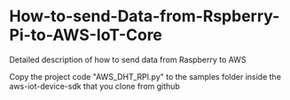 # How-to-send-Data-from-Rspberry-Pi-to-AWS-IoT-Core
Detailed description of how to send data from Raspberry to AWS

Copy the project code "AWS_DHT_RPI.py" to the samples folder inside the aws-iot-device-sdk that you clone from github
